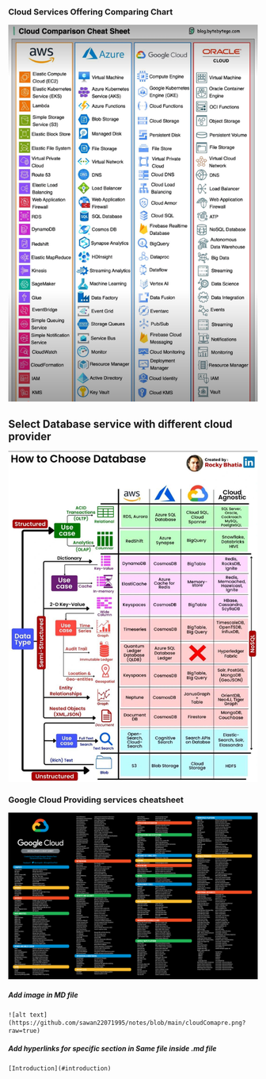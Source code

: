 ### Cloud Services Offering Comparing Chart

![Cloud Compare](https://github.com/sawan22071995/notes/blob/main/docs/Miscellaneous/cloudComapre.png?raw=true)

## Select Database service with different cloud provider

![Cloud Database](https://github.com/sawan22071995/notes/blob/main/docs/Miscellaneous/cloudDbChoose.jpg?raw=true)

### Google Cloud Providing services cheatsheet

![GCP cheat sheet](https://github.com/sawan22071995/notes/blob/main/docs/Miscellaneous/GCPServiceCheatSheet.png?raw=true)

##### Add image in MD file

```
![alt text](https://github.com/sawan22071995/notes/blob/main/cloudComapre.png?raw=true)
```

##### Add hyperlinks for specific section in Same file inside .md file

```
[Introduction](#introduction)
```
